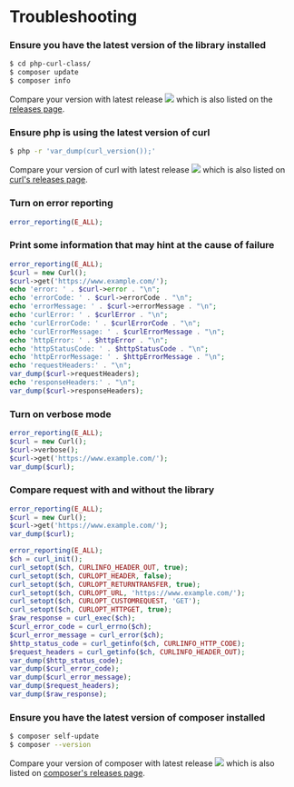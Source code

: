 # Troubleshooting

### Ensure you have the latest version of the library installed

```bash
$ cd php-curl-class/
$ composer update
$ composer info
```
Compare your version with latest release ![](https://img.shields.io/github/release/php-curl-class/php-curl-class.svg?style=flat-square&sort=semver&color=rgba(0,0,0,0)&label=) which is also listed on the [releases page](https://github.com/php-curl-class/php-curl-class/releases).

### Ensure php is using the latest version of curl

```bash
$ php -r 'var_dump(curl_version());'
```

Compare your version of curl with latest release ![](https://img.shields.io/github/v/release/curl/curl.svg?style=flat-square&color=rgba(0,0,0,0)&label=) which is also listed on [curl's releases page](https://github.com/curl/curl/releases).

### Turn on error reporting

```php
error_reporting(E_ALL);
```

### Print some information that may hint at the cause of failure

```php
error_reporting(E_ALL);
$curl = new Curl();
$curl->get('https://www.example.com/');
echo 'error: ' . $curl->error . "\n";
echo 'errorCode: ' . $curl->errorCode . "\n";
echo 'errorMessage: ' . $curl->errorMessage . "\n";
echo 'curlError: ' . $curlError . "\n";
echo 'curlErrorCode: ' . $curlErrorCode . "\n";
echo 'curlErrorMessage: ' . $curlErrorMessage . "\n";
echo 'httpError: ' . $httpError . "\n";
echo 'httpStatusCode: ' . $httpStatusCode . "\n";
echo 'httpErrorMessage: ' . $httpErrorMessage . "\n";
echo 'requestHeaders:' . "\n";
var_dump($curl->requestHeaders);
echo 'responseHeaders:' . "\n";
var_dump($curl->responseHeaders);
```

### Turn on verbose mode

```php
error_reporting(E_ALL);
$curl = new Curl();
$curl->verbose();
$curl->get('https://www.example.com/');
var_dump($curl);
```

### Compare request with and without the library

```php
error_reporting(E_ALL);
$curl = new Curl();
$curl->get('https://www.example.com/');
var_dump($curl);
```

```php
error_reporting(E_ALL);
$ch = curl_init();
curl_setopt($ch, CURLINFO_HEADER_OUT, true);
curl_setopt($ch, CURLOPT_HEADER, false);
curl_setopt($ch, CURLOPT_RETURNTRANSFER, true);
curl_setopt($ch, CURLOPT_URL, 'https://www.example.com/');
curl_setopt($ch, CURLOPT_CUSTOMREQUEST, 'GET');
curl_setopt($ch, CURLOPT_HTTPGET, true);
$raw_response = curl_exec($ch);
$curl_error_code = curl_errno($ch);
$curl_error_message = curl_error($ch);
$http_status_code = curl_getinfo($ch, CURLINFO_HTTP_CODE);
$request_headers = curl_getinfo($ch, CURLINFO_HEADER_OUT);
var_dump($http_status_code);
var_dump($curl_error_code);
var_dump($curl_error_message);
var_dump($request_headers);
var_dump($raw_response);
```

### Ensure you have the latest version of composer installed

```bash
$ composer self-update
$ composer --version
```

Compare your version of composer with latest release ![](https://img.shields.io/github/v/release/composer/composer.svg?style=flat-square&color=rgba(0,0,0,0)&label=) which is also listed on [composer's releases page](https://github.com/composer/composer/releases).
